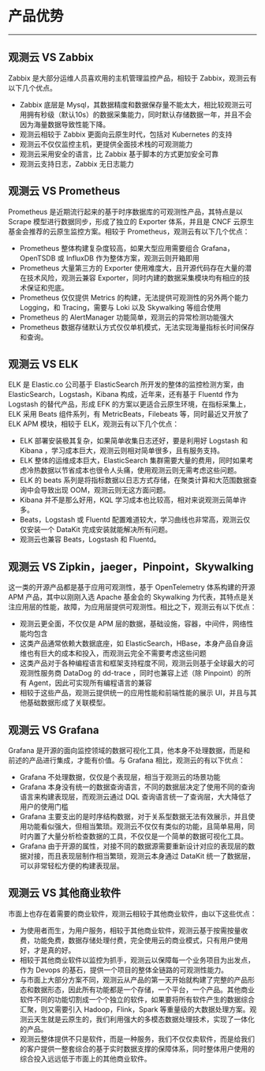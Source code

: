 # 产品优势
---

## 观测云 VS Zabbix
Zabbix 是大部分运维人员喜欢用的主机管理监控产品，相较于 Zabbix，观测云有以下几个优点。

- Zabbix 底层是 Mysql，其数据精度和数据保存量不能太大，相比较观测云可用拥有秒级（默认10s）的数据采集能力，同时默认存储数据一年，并且不会因为海量数据导致性能下降。
- 观测云相较于 Zabbix 更面向云原生时代，包括对 Kubernetes 的支持
- 观测云不仅仅监控主机，更提供全面技术栈的可观测能力
- 观测云采用安全的语言，比 Zabbix 基于脚本的方式更加安全可靠
- 观测云支持日志，Zabbix 无日志能力
## 观测云 VS Prometheus
Prometheus 是近期流行起来的基于时序数据库的可观测性产品，其特点是以 Scrape 模型进行数据同步，形成了独立的 Exporter 体系，并且是 CNCF 云原生基金会推荐的云原生监控方案。相较于 Prometheus，观测云有以下几个优点：

- Prometheus 整体构建复杂度较高，如果大型应用需要组合 Grafana，OpenTSDB 或 InfluxDB 作为整体方案，观测云则开箱即用
- Prometheus 大量第三方的 Exporter 使用难度大，且开源代码存在大量的潜在技术风险，观测云兼容 Exporter，同时内建的数据采集模块均有相应的技术保证和兜底。
- Prometheus 仅仅提供 Metrics 的构建，无法提供可观测性的另外两个能力Logging，和 Tracing，需要与 Loki 以及 Skywalking 等组合使用
- Prometheus 的 AlertManager 功能简单，观测云的异常检测功能强大
- Prometheus 数据存储默认方式仅仅单机模式，无法实现海量指标长时间保存和查询。
## 观测云 VS ELK
ELK 是 Elastic.co 公司基于 ElasticSearch 所开发的整体的监控检测方案，由 ElasticSearch，Logstash，Kibana 构成，近年来，还有基于 Fluentd 作为 Logstash 的替代产品，形成 EFK 的方案以更适合云原生环境，在指标采集上，ELK 采用 Beats 组件系列，有 MetricBeats，Filebeats 等，同时最近又开放了 ELK APM 模块，相较于 ELK，观测云有以下几个优点：

- ELK 部署安装极其复杂，如果简单收集日志还好，要是利用好 Logstash 和 Kibana ，学习成本巨大，观测云则相对简单很多，且有服务支持。
- ELK 整体的运维成本巨大，ElasticSearch 集群需要大量的费用，同时如果考虑冷热数据以节省成本也很令人头痛，使用观测云则无需考虑这些问题。
- ELK 的 beats 系列是将指标数据以日志方式存储，在聚类计算和大范围数据查询中会导致出现 OOM，观测云则无这方面问题。
- Kibana 并不是那么好用，KQL 学习成本也比较高，相对来说观测云简单许多。
- Beats，Logstash 或 Fluentd 配置难道较大，学习曲线也非常高，观测云仅仅安装一个 DataKit 完成安装就能解决所有问题。
- 观测云也兼容 Beats，Logstash 和 Fluentd。
## 观测云 VS Zipkin，jaeger，Pinpoint，Skywalking
这一类的开源产品都是基于应用可观测性，基于 OpenTelemetry 体系构建的开源 APM 产品，其中以刚刚入选 Apache 基金会的 Skywalking 为代表，其特点是关注应用层的性能，故障，为应用层提供可观测性。相比之下，观测云有以下优点：

- 观测云更全面，不仅仅是 APM 层的数据，基础设施，容器，中间件，网络性能均包含
- 这类产品通常依赖大数据底座，如 ElasticSearch，HBase，本身产品自身运维也有巨大的成本和投入，而观测云完全不需要考虑这些问题
- 这类产品对于各种编程语言和框架支持程度不同，观测云则基于全球最大的可观测性服务商 DataDog 的 dd-trace ，同时也兼容上述（除 Pinpoint）的所有 Agent，因此可实现所有编程语言的兼容
- 相较于这些产品，观测云提供统一的应用性能和前端性能的展示 UI，并且与其他基础数据形成了关联模型。
## 观测云 VS Grafana
Grafana 是开源的面向监控领域的数据可视化工具，他本身不处理数据，而是和前述的产品进行集成，才能有价值。与 Grafana 相比，观测云的有以下优点：

- Grafana 不处理数据，仅仅是个表现层，相当于观测云的场景功能
- Grafana 本身没有统一的数据查询语言，不同的数据层决定了使用不同的查询语言来构建表现层，而观测云通过 DQL 查询语言统一了查询层，大大降低了用户的使用门槛
- Grafana 主要支出的是时序结构数据，对于关系型数据无法有效展示，并且使用功能看似强大，但相当繁琐。观测云不仅仅有类似的功能，且简单易用，同时内置了大量分析检查数据的工具，不仅仅是一个简单的数据可视化工具。
- Grafana 由于开源的属性，对接不同的数据源需要重新设计对应的表现层的数据对接，而且表现层制作相当繁琐，观测云本身通过 DataKit 统一了数据层，可以非常轻松方便的构建表现层。
## 观测云 VS 其他商业软件
市面上也存在着需要的商业软件，观测云相较于其他商业软件，由以下这些优点：

- 为使用者而生，为用户服务，相较于其他商业软件，观测云基于按需按量收费，功能免费，数据存储处理付费，完全使用云的商业模式，只有用户使用好，才是真的好。
- 相较于其他商业软件以监控为抓手，观测云以保障每一个业务项目为出发点，作为 Devops 的基石，提供一个项目的整体全链路的可观测性能力。
- 与市面上大部分方案不同，观测云从产品的第一天开始就构建了完整的产品形态和数据形态，因此所有功能都是一个存储，一个平台，一个产品。其他商业软件不同的功能切割成一个个独立的软件，如果要将所有软件产生的数据综合汇聚，则又需要引入 Hadoop，Flink，Spark 等重量级的大数据处理方案。观测云天生就是云原生的，我们利用强大的多模态数据处理技术，实现了一体化的产品。
- 观测云整体提供不只是软件，而是一种服务，我们不仅仅卖软件，而是给我们的客户提供一整套综合的基于实时数据支撑的保障体系，同时整体用户使用的综合投入远远低于市面上的其他商业软件。

